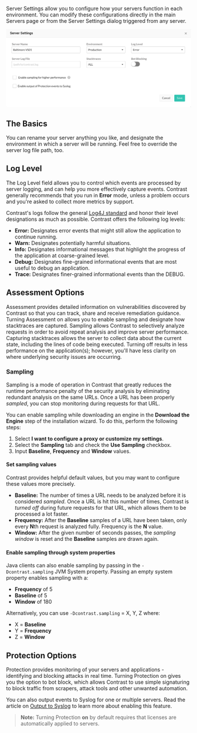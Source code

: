 <!--
title: "Server Settings"
description: "Overview of server settings"
tags: "user server settings"
-->

Server Settings allow you to configure how your servers function in each environment. You can modify these configurations directly in the main Servers page or from the Server Settings dialog triggered from any server. 

<a href="assets/images/Individual_Server_Settings.png" rel="lightbox" title="Server Settings"><img class="thumbnail" src="assets/images/Individual_Server_Settings.png"/></a>

## The Basics
You can rename your server anything you like, and designate the environment in which a server will be running. Feel free to override the server log file path, too.

## Log Level
The Log Level field allows you to control which events are processed by server logging, and can help you more effectively capture events. Contrast generally recommends that you run in **Error** mode, unless a problem occurs and you're asked to collect more metrics by support.

Contrast's logs follow the general [Log4J standard](https://logging.apache.org/log4j/1.2/apidocs/org/apache/log4j/Level.html) and honor their level designations as much as possible. Contrast offers the following log levels:

* **Error:** Designates error events that might still allow the application to continue running.
* **Warn:** Designates potentially harmful situations.
* **Info:** Designates informational messages that highlight the progress of the application at coarse-grained level.
* **Debug:** Designates fine-grained informational events that are most useful to debug an application.
* **Trace:** Designates finer-grained informational events than the DEBUG.

## Assessment Options
Assessment provides detailed information on vulnerabilities discovered by Contrast so that you can track, share and receive remediation guidance. Turning Assessment on allows you to enable sampling and designate how stacktraces are captured. Sampling allows Contrast to selectively analyze requests in order to avoid repeat analysis and improve server performance. Capturing stacktraces allows the server to collect data about the current state, including the lines of code being executed. Turning <!-- samping ? --> off results in less performance on the application(s); however, you'll have less clarity on where underlying security issues are occurring.

### Sampling
Sampling is a mode of operation in Contrast that greatly reduces the runtime performance penalty of the security analysis by eliminating redundant analysis on the same URLs. Once a URL has been properly *sampled*, you can stop monitoring during requests for that URL.

You can enable sampling while downloading an engine in the **Download the Engine** step of the installation wizard. To do this, perform the following steps:

1. Select **I want to configure a proxy or customize my settings**.
2. Select the **Sampling** tab and check the **Use Sampling** checkbox.
3. Input **Baseline**, **Frequency** and **Window** values.

#### Set sampling values
Contrast provides helpful default values, but you may want to configure these values more precisely.

* **Baseline:** The number of times a URL needs to be analyzed before it is considered *sampled*. Once a URL is hit this number of times, Contrast is *turned off* during future requests for that URL, which allows them to be processed a lot faster. 
* **Frequency:** After the **Baseline** samples of a URL have been taken, only every **N**th request is analyzed fully. Frequency is the **N** value.
* **Window:** After the given number of seconds passes, the *sampling window* is reset and the **Baseline** samples are drawn again.

#### Enable sampling through system properties
Java clients can also enable sampling by passing in the ```-Dcontrast.sampling``` JVM System property. Passing an empty system property enables sampling with a:

* **Frequency** of 5
* **Baseline** of 5
* **Window** of 180 

Alternatively, you can use ```-Dcontrast.sampling``` = X, Y, Z where: 

* X = **Baseline**
* Y = **Frequency** 
* Z = **Window**

## Protection Options
Protection provides monitoring of your servers and applications - identifying and blocking attacks in real time. Turning Protection on gives you the option to bot block, which allows Contrast to use simple signaturing to block traffic from scrapers, attack tools and other unwanted automation.

You can also output events to Syslog for one or multiple servers. Read the article on [Output to Syslog](user-servers.html#syslog) to learn more about enabling this feature.

>**Note:** Turning Protection **on** by default requires that licenses are automatically applied to servers.

